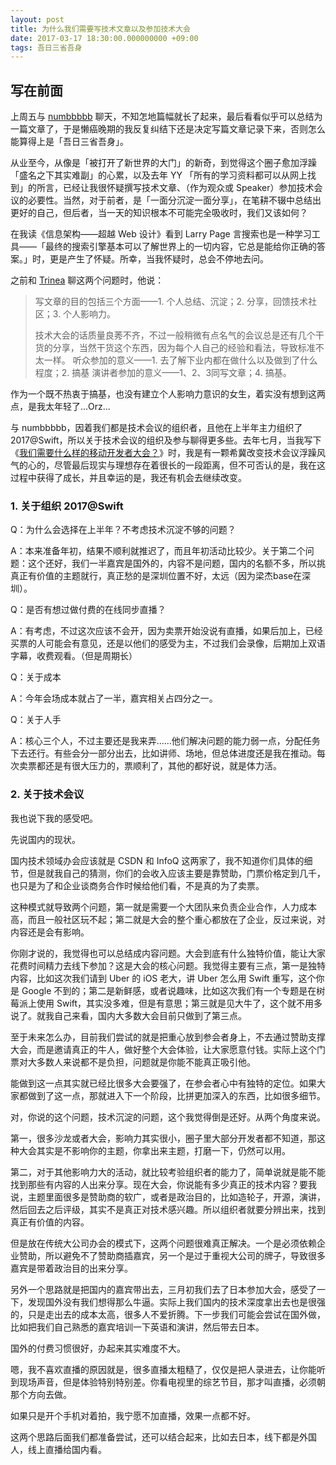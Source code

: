 ```yaml
---
layout: post
title: 为什么我们需要写技术文章以及参加技术大会
date: 2017-03-17 18:30:00.000000000 +09:00
tags: 吾日三省吾身
---
```


## 写在前面

上周五与 [numbbbbb](http://weibo.com/numbbbbb) 聊天，不知怎地篇幅就长了起来，最后看看似乎可以总结为一篇文章了，于是懒癌晚期的我反复纠结下还是决定写篇文章记录下来，否则怎么能算得上是「吾日三省吾身」。

从业至今，从像是「被打开了新世界的大门」的新奇，到觉得这个圈子愈加浮躁「盛名之下其实难副」的心累，以及去年 YY 「所有的学习资料都可以从网上找到」的所言，已经让我很怀疑撰写技术文章、（作为观众或 Speaker）参加技术会议的必要性。当然，对于前者，是「一面分沉淀一面分享」，在笔耕不辍中总结出更好的自己，但后者，当一天的知识根本不可能完全吸收时，我们又该如何？

在我读《信息架构——超越 Web 设计》看到 Larry Page 言搜索也是一种学习工具——「最终的搜索引擎基本可以了解世界上的一切内容，它总是能给你正确的答案。」时，更是产生了怀疑。所幸，当我怀疑时，总会不停地去问。

之前和 [Trinea](http://weibo.com/trinea) 聊这两个问题时，他说：

> 写文章的目的包括三个方面——1. 个人总结、沉淀；2. 分享，回馈技术社区；3. 个人影响力。
> 
> 技术大会的话质量良莠不齐，不过一般稍微有点名气的会议总是还有几个干货的分享，当然干货这个东西，因为每个人自己的经验和看法，导致标准不太一样。
> 听众参加的意义——1. 去了解下业内都在做什么以及做到了什么程度；2. 搞基
> 演讲者参加的意义——1、2、3同写文章；4. 搞基。

作为一个既不热衷于搞基，也没有建立个人影响力意识的女生，着实没有想到这两点，是我太年轻了...Orz...

与 numbbbbb，因着我们都是技术会议的组织者，且他在上半年主力组织了 2017@Swift，所以关于技术会议的组织及参与聊得更多些。去年七月，当我写下《[我们需要什么样的移动开发者大会？](http://geek.csdn.net/news/detail/89811)》时，我是有一颗希冀改变技术会议浮躁风气的心的，尽管最后现实与理想存在着很长的一段距离，但不可否认的是，我在这过程中获得了成长，并且幸运的是，我还有机会去继续改变。

### 1. 关于组织 2017@Swift

Q：为什么会选择在上半年？不考虑技术沉淀不够的问题？

A：本来准备年初，结果不顺利就推迟了，而且年初活动比较少。关于第二个问题：这个还好，我们一半嘉宾是国外的，内容不是问题，国内的名额不多，所以挑真正有价值的主题就行，真正愁的是深圳位置不好，太远（因为梁杰base在深圳）。

Q：是否有想过做付费的在线同步直播？

A：有考虑，不过这次应该不会开，因为卖票开始没说有直播，如果后加上，已经买票的人可能会有意见，还是以他们的感受为主，不过我们会录像，后期加上双语字幕，收费观看。（但是周期长）

Q：关于成本

A：今年会场成本就占了一半，嘉宾相关占四分之一。

Q：关于人手

A：核心三个人，不过主要还是我来弄......他们解决问题的能力弱一点，分配任务下去还行。有些会分一部分出去，比如讲师、场地，但总体进度还是我在推动。每次卖票都还是有很大压力的，票顺利了，其他的都好说，就是体力活。

### 2. 关于技术会议

我也说下我的感受吧。

先说国内的现状。

国内技术领域办会应该就是 CSDN 和 InfoQ 这两家了，我不知道你们具体的细节，但是就我自己的猜测，你们的会收入应该主要是靠赞助，门票价格定到几千，也只是为了和企业谈商务合作时候给他们看，不是真的为了卖票。

这种模式就导致两个问题，第一就是需要一个大团队来负责企业合作，人力成本高，而且一般社区玩不起；第二就是大会的整个重心都放在了企业，反过来说，对内容还是会有影响。

你刚才说的，我觉得也可以总结成内容问题。大会到底有什么独特价值，能让大家花费时间精力去线下参加？这是大会的核心问题。我觉得主要有三点，第一是独特内容，比如这次我们请到 Uber 的 iOS 老大，讲 Uber 怎么用 Swift 重写，这个你是 Google 不到的；第二是新鲜感，或者说趣味，比如这次我们有一个专题是在树莓派上使用 Swift，其实没多难，但是有意思；第三就是见大牛了，这个就不用多说了。就我自己来看，国内大多数大会目前只做到了第三点。

至于未来怎么办，目前我们尝试的就是把重心放到参会者身上，不去通过赞助支撑大会，而是邀请真正的牛人，做好整个大会体验，让大家愿意付钱。实际上这个门票对大多数人来说都不是负担，问题就是你能不能真正吸引他。

能做到这一点其实就已经比很多大会要强了，在参会者心中有独特的定位。如果大家都做到了这一点，那就进入下一个阶段，比拼更加深入的东西，比如很多细节。

对，你说的这个问题，技术沉淀的问题，这个我觉得倒是还好。从两个角度来说。

第一，很多沙龙或者大会，影响力其实很小，圈子里大部分开发者都不知道，那这种大会其实是不影响你的主题，你拿出来主题，打磨一下，仍然可以用。

第二，对于其他影响力大的活动，就比较考验组织者的能力了，简单说就是能不能找到那些有内容的人出来分享。现在大会，你说能有多少真正的技术内容？要我说，主题里面很多是赞助商的软广，或者是政治目的，比如造轮子，开源，演讲，然后回去之后评级，其实不是真正对技术感兴趣。所以组织者就要分辨出来，找到真正有价值的内容。

但是放在传统大公司办会的模式下，这两个问题很难真正解决。一个是必须依赖企业赞助，所以避免不了赞助商插嘉宾，另一个是过于重视大公司的牌子，导致很多嘉宾是带着政治目的出来分享。

另外一个思路就是把国内的嘉宾带出去，三月初我们去了日本参加大会，感受了一下，发现国外没有我们想得那么牛逼。实际上我们国内的技术深度拿出去也是很强的，只是走出去的成本太高，很多人不爱折腾。下一步我们可能会尝试在国外做，比如把我们自己熟悉的嘉宾培训一下英语和演讲，然后带去日本。

国外的付费习惯很好，办起来其实难度不大。

嗯，我不喜欢直播的原因就是，很多直播太粗糙了，仅仅是把人录进去，让你能听到现场声音，但是体验特别特别差。你看电视里的综艺节目，那才叫直播，必须朝那个方向去做。

如果只是开个手机对着拍，我宁愿不加直播，效果一点都不好。

这两个思路后面我们都准备尝试，还可以结合起来，比如去日本，线下都是外国人，线上直播给国内看。